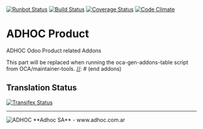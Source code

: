 [![Runbot Status](http://runbot.adhoc.com.ar/runbot/badge/flat/28/8.0.svg)](http://runbot.adhoc.com.ar/runbot/repo/github-com-ingadhoc-Product-28)
[![Build Status](https://travis-ci.org/ingadhoc/Product.svg?branch=8.0)](https://travis-ci.org/ingadhoc/Product)
[![Coverage Status](https://coveralls.io/repos/ingadhoc/Product/badge.png?branch=8.0)](https://coveralls.io/r/ingadhoc/Product?branch=8.0)
[![Code Climate](https://codeclimate.com/github/ingadhoc/Product/badges/gpa.svg)](https://codeclimate.com/github/ingadhoc/Product)

# ADHOC Product

ADHOC Odoo Product related Addons

[//]: # (addons)
This part will be replaced when running the oca-gen-addons-table script from OCA/maintainer-tools.
[//]: # (end addons)

Translation Status
------------------
[![Transifex Status](https://www.transifex.com/projects/p/ingadhoc-Product-8-0/chart/image_png)](https://www.transifex.com/projects/p/ingadhoc-Product-8-0)

----

<img alt="ADHOC" src="http://fotos.subefotos.com/83fed853c1e15a8023b86b2b22d6145bo.png" />
**Adhoc SA** - www.adhoc.com.ar
